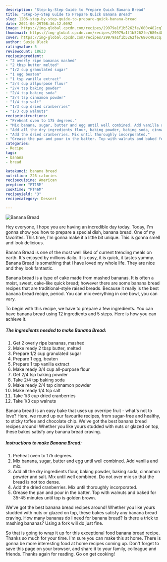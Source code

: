 ```yaml
---
description: "Step-by-Step Guide to Prepare Quick Banana Bread"
title: "Step-by-Step Guide to Prepare Quick Banana Bread"
slug: 1206-step-by-step-guide-to-prepare-quick-banana-bread
date: 2021-06-29T08:36:12.009Z
image: https://img-global.cpcdn.com/recipes/29979a1f1b5262fe/680x482cq70/banana-bread-recipe-main-photo.jpg
thumbnail: https://img-global.cpcdn.com/recipes/29979a1f1b5262fe/680x482cq70/banana-bread-recipe-main-photo.jpg
cover: https://img-global.cpcdn.com/recipes/29979a1f1b5262fe/680x482cq70/banana-bread-recipe-main-photo.jpg
author: Susie Black
ratingvalue: 5
reviewcount: 18633
recipeingredient:
- "2 overly ripe bananas mashed"
- "2 tbsp butter melted"
- "1/2 cup granulated sugar"
- "1 egg beaten"
- "1 tsp vanilla extract"
- "3/4 cup allpurpose flour"
- "2/4 tsp baking powder"
- "2/4 tsp baking soda"
- "2/4 tsp cinnamon powder"
- "1/4 tsp salt"
- "1/3 cup dried cranberries"
- "1/3 cup walnuts"
recipeinstructions:
- "Preheat oven to 175 degrees."
- "Mix banana, sugar, butter and egg until well combined. Add vanilla and mix."
- "Add all the dry ingredients flour, baking powder, baking soda, cinnamon powder and salt. Mix until well combined. Do not over mix so that the bread is not too dense."
- "Add the dried cranberries. Mix until thoroughly incorporated."
- "Grease the pan and pour in the batter. Top with walnuts and baked for 35-45 minutes until top is golden brown."
categories:
- Recipe
tags:
- banana
- bread

katakunci: banana bread 
nutrition: 226 calories
recipecuisine: American
preptime: "PT15M"
cooktime: "PT46M"
recipeyield: "3"
recipecategory: Dessert

---
```



![Banana Bread](https://img-global.cpcdn.com/recipes/29979a1f1b5262fe/680x482cq70/banana-bread-recipe-main-photo.jpg)

Hey everyone, I hope you are having an incredible day today. Today, I'm gonna show you how to prepare a special dish, banana bread. One of my favorites. This time, I'm gonna make it a little bit unique. This is gonna smell and look delicious.

Banana Bread is one of the most well liked of current trending meals on earth. It's enjoyed by millions daily. It is easy, it is quick, it tastes yummy. Banana Bread is something that I have loved my whole life. They are nice and they look fantastic.

Banana bread is a type of cake made from mashed bananas. It is often a moist, sweet, cake-like quick bread; however there are some banana bread recipes that are traditional-style raised breads. Because it really is the best banana bread recipe, period. You can mix everything in one bowl, you can vary.


To begin with this recipe, we have to prepare a few ingredients. You can have banana bread using 12 ingredients and 5 steps. Here is how you can achieve it.

<!--inarticleads1-->

##### The ingredients needed to make Banana Bread:

1. Get 2 overly ripe bananas, mashed
1. Make ready 2 tbsp butter, melted
1. Prepare 1/2 cup granulated sugar
1. Prepare 1 egg, beaten
1. Prepare 1 tsp vanilla extract
1. Make ready 3/4 cup all-purpose flour
1. Get 2/4 tsp baking powder
1. Take 2/4 tsp baking soda
1. Make ready 2/4 tsp cinnamon powder
1. Make ready 1/4 tsp salt
1. Take 1/3 cup dried cranberries
1. Take 1/3 cup walnuts


Banana bread is an easy bake that uses up overripe fruit - what&#39;s not to love? Here, we round up our favourite recipes, from sugar-free and healthy, to sticky toffee and chocolate chip. We&#39;ve got the best banana bread recipes around! Whether you like yours studded with nuts or glazed on top, these bakes satisfy any banana bread craving. 

<!--inarticleads2-->

##### Instructions to make Banana Bread:

1. Preheat oven to 175 degrees.
1. Mix banana, sugar, butter and egg until well combined. Add vanilla and mix.
1. Add all the dry ingredients flour, baking powder, baking soda, cinnamon powder and salt. Mix until well combined. Do not over mix so that the bread is not too dense.
1. Add the dried cranberries. Mix until thoroughly incorporated.
1. Grease the pan and pour in the batter. Top with walnuts and baked for 35-45 minutes until top is golden brown.


We&#39;ve got the best banana bread recipes around! Whether you like yours studded with nuts or glazed on top, these bakes satisfy any banana bread craving. How many bananas do I need for banana bread? Is there a trick to mashing bananas? Using a fork will do just fine. 

So that is going to wrap it up for this exceptional food banana bread recipe. Thanks so much for your time. I'm sure you can make this at home. There is gonna be more interesting food at home recipes coming up. Don't forget to save this page on your browser, and share it to your family, colleague and friends. Thanks again for reading. Go on get cooking!
